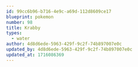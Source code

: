 ```yaml
---
id: 99cc6b96-b716-4e9c-a69d-112d8609ce17
blueprint: pokemon
number: 98
title: Krabby
types:
  - water
author: 4d8d6ede-5963-429f-9c2f-74b897007e0c
updated_by: 4d8d6ede-5963-429f-9c2f-74b897007e0c
updated_at: 1716086369
---
```

